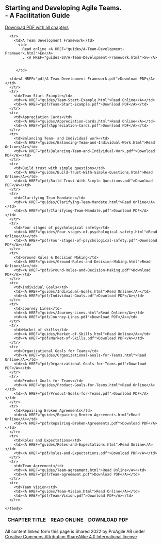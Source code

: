 <link rel="stylesheet" type="text/css" href="style.css">



<div class="aa_htmlTable">
	<h2 class="aa_h2">Starting and Developing Agile Teams. <br>- A Facilitation Guide</h2>
  <table>
    <thead>
      <tr>
      <A HREF="pdf/Starting-and-Developing-Agile-Teams.pdf">Download PDF with all chapters</A>	      
      </tr>
      <tr>
        <th>CHAPTER TITLE</th>
        <th>READ ONLINE</th>
        <th>DOWNLOAD PDF</th>
      </tr>
    </thead>
    <tbody>
	
      <tr>	  
        <td>A Team Development Framework</td>
	      <td>
            Read online <A HREF="guides/A-Team-Development-Framework.html">En</A>
            , <A HREF="guides-SV/A-Team-Development-Framework.html">Sv</A>


         </td>
	    
      <td><A HREF="pdf/A-Team-Development-Framework.pdf">Download PDF</A></td>
      </tr>
      <tr>
        <td>Team-Start Example</td>
    	<td><A HREF="guides/Team-Start-Example.html">Read Online</A></td>
	    <td><A HREF="pdf/Team-Start-Example.pdf">Download PDF</A></td>
      </tr>
      <tr>
        <td>Appreciation Cards</td>
	    <td><A HREF="guides/Appreciation-Cards.html">Read Online</A></td>
	    <td><A HREF="pdf/Appreciation-Cards.pdf">Download PDF</A></td>
      </tr>
      <tr>
        <td>Balancing Team- and Individual work</td>
	    <td><A HREF="guides/Balancing-Team-and-Individual-Work.html">Read Online</A></td>
	    <td><A HREF="pdf/Balancing-Team-and-Individual-Work.pdf">Download PDF</A></td>
      </tr>
      <tr>
        <td>Build trust with simple questions</td>
	    <td><A HREF="guides/Build-Trust-With-Simple-Questions.html">Read Online</A></td>
	    <td><A HREF="pdf/Build-Trust-With-Simple-Questions.pdf">Download PDF</A></td>
      </tr>
      <tr>
        <td>Clarifying Team Mandates</td>
		<td><A HREF="guides/Clarifying-Team-Mandate.html">Read Online</A></td>
		<td><A HREF="pdf/Clarifying-Team-Mandate.pdf">Download PDF</A></td>
      </tr>
      <tr>	  
        <td>Four stages of psychological safety</td>
    	<td><A HREF="guides/Four-stages-of-psychological-safety.html">Read Online</A></td>
	    <td><A HREF="pdf/Four-stages-of-psychological-safety.pdf">Download PDF</A></td>
      </tr>
      <tr>	  
        <td>Ground Rules & Decision Making</td>
    	<td><A HREF="guides/Ground-Rules-and-Decision-Making.html">Read Online</A></td>
	    <td><A HREF="pdf/Ground-Rules-and-Decision-Making.pdf">Download PDF</A></td>
      </tr>
      <tr>
        <td>Individual Goals</td>
	    <td><A HREF="guides/Individual-Goals.html">Read Online</A></td>
	    <td><A HREF="pdf/Individual-Goals.pdf">Download PDF</A></td>
      </tr>
      <tr>
        <td>Journey Lines</td>
	    <td><A HREF="guides/Journey-Lines.html">Read Online</A></td>
	    <td><A HREF="pdf/Journey-Lines.pdf">Download PDF</A></td>
      </tr>
      <tr>
        <td>Market of skills</td>
	    <td><A HREF="guides/Market-of-Skills.html">Read Online</A></td>
	    <td><A HREF="pdf/Market-of-Skills.pdf">Download PDF</A></td>
      </tr>
      <tr>
        <td>Organizational Goals for Teams</td>
	    <td><A HREF="guides/Organizational-Goals-for-Teams.html">Read Online</A></td>
	    <td><A HREF="pdf/Organizational-Goals-for-Teams.pdf">Download PDF</A></td>
      </tr>
      <tr>
        <td>Product Goals for Teams</td>
	    <td><A HREF="guides/Product-Goals-for-Teams.html">Read Online</A></td>
	    <td><A HREF="pdf/Product-Goals-for-Teams.pdf">Download PDF</A></td>
      </tr>
      <tr>
        <td>Repairing Broken Agreements</td>
	    <td><A HREF="guides/Repairing-Broken-Agreements.html">Read Online</A></td>
	    <td><A HREF="pdf/Repairing-Broken-Agreements.pdf">Download PDF</A></td>
      </tr>
      <tr>
        <td>Roles and Expectations</td>
		<td><A HREF="guides/Roles-and-Expectations.html">Read Online</A></td>
		<td><A HREF="pdf/Roles-and-Expectations.pdf">Download PDF</A></td>
      </tr>
      <tr>
        <td>Team Agreement</td>
		<td><A HREF="guides/Team-agreement.html">Read Online</A></td>
		<td><A HREF="pdf/Team-agreement.pdf">Download PDF</A></td>
      </tr>
      <tr>
        <td>Team Vision</td>
	    <td><A HREF="guides/Team-Vision.html">Read Online</A></td>
	    <td><A HREF="pdf/Team-Vision.pdf">Download PDF</A></td>
      </tr>

    </tbody>
  </table>
	
All content linked form this page is Shared 2022 by ProAgile AB under <A HREF="https://creativecommons.org/licenses/by-sa/4.0/"> Creative Commons Attribution ShareAlike 4.0 International license</A>

</div>
